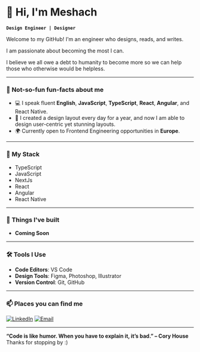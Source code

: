 # 👋 Hi, I'm Meshach

**`Design Engineer | Designer `**

Welcome to my GitHub! I'm an engineer who designs, reads, and writes.

I am passionate about becoming the most I can. 

I believe we all owe a debt to humanity to become more
so we can help those who otherwise would be helpless.

---

### 🔭 **Not-so-fun fun-facts about me**
- 💻 I speak fluent **English**, **JavaScript**, **TypeScript**, **React**, **Angular**, and React Native.
- 🎨 I created a design layout every day for a year, and now I am able to design user-centric yet stunning layouts.
- 🌍 Currently open to Frontend Engineering opportunities in **Europe**.

---

### 🚀 **My Stack**
- TypeScript
- JavaScript
- NextJs
- React
- Angular
- React Native

---

### 🌟 **Things I've built**
- **Coming Soon**

---

### 🛠️ **Tools I Use**
- **Code Editors**: VS Code
- **Design Tools**: Figma, Photoshop, Illustrator
- **Version Control**: Git, GitHub

---

### 📫 **Places you can find me**
[![LinkedIn](https://img.shields.io/badge/LinkedIn-MeshachNsude-blue?style=for-the-badge&logo=linkedin)](https://www.linkedin.com/in/meshachnsude/)
[![Email](https://img.shields.io/badge/Email-meshachnsd@gmail.com-red?style=for-the-badge)](mailto:meshachnsd@gmail.com)

---

**“Code is like humor. When you have to explain it, it’s bad.” – Cory House**  
Thanks for stopping by :)
